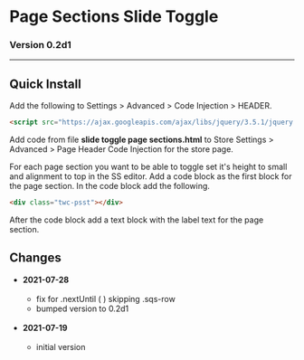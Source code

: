 # Page Sections Slide Toggle

### Version 0.2d1

---

## Quick Install

Add the following to Settings > Advanced > Code Injection > HEADER.

```html
<script src="https://ajax.googleapis.com/ajax/libs/jquery/3.5.1/jquery.min.js"></script>
```

Add code from file **slide toggle page sections.html** to Store Settings >
Advanced > Page Header Code Injection for the store page.

For each page section you want to be able to toggle set it's height to small and
alignment to top in the SS editor. Add a code block as the first block for the
page section. In the code block add the following.

```html
<div class="twc-psst"></div>
```

After the code block add a text block with the label text for the page section.

## Changes

* **2021-07-28**
<br><br>
  * fix for .nextUntil ( ) skipping .sqs-row
  * bumped version to 0.2d1
  <br><br>
* **2021-07-19**
<br><br>
  * initial version
